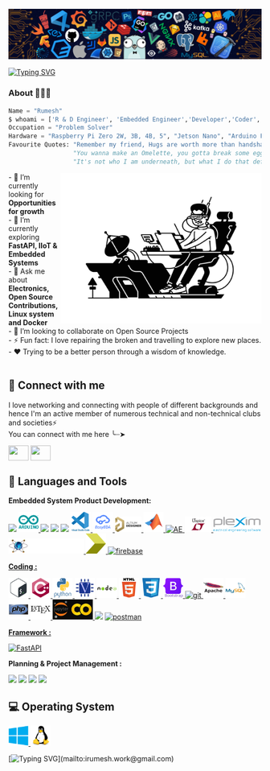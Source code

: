 ![](https://github.com/iRumesh/iRumesh/blob/main/assets/header_.png)

[![Typing SVG](https://readme-typing-svg.herokuapp.com?font=roboto&color=%23F7C51D&size=20&vCenter=true&height=18&lines=Holà+Amigo%2C+I'm+Rumesh;I'm+an+Engineer.;Thank+you+for+checking+on+my+github)](mailto:irumesh.work@gmail.com)


<!--- # Holà Amigo 👋🏻, I'm [Rumesh](https://irumesh.github.io/)! --->
### About 🙋🏻‍♂️
```python
Name = "Rumesh"
$ whoami = ['R & D Engineer', 'Embedded Engineer','Developer','Coder','Linux Lover','Noobie']
Occupation = "Problem Solver"
Hardware = "Raspberry Pi Zero 2W, 3B, 4B, 5", "Jetson Nano", "Arduino Family", "ESP Family"
Favourite Quotes: "Remember my friend, Hugs are worth more than handshakes.",
                  "You wanna make an Omelette, you gotta break some eggs."
                  "It's not who I am underneath, but what I do that defines me."
```
<!-- <p style = "line-height: 80%">
An enthusiastic individual who loves exploring new technology and who has the ability to come up with better solutions.  <br/>
  ✨ A Electrical & Electronics Engineer and Linux Enthusiast <br/>
  🌱 I work closely electrical and electronics systems <br/>
  ✔️ I believe in sharing, learning and growing together. Extremely motivated to develop my skills constantly and grow professionally. Also, I possess
    great communication and leadership skills.
<br>
</p>


<p align="left"> <img src="https://komarev.com/ghpvc/?username=irumesh&label=Profile%20views&color=32CD32&style=flat" alt="rumesh" /> </p> -->

<img align="right" alt="Coding" width="400" src="assets/cover.png">
- 🌱 I’m currently looking for <b>Opportunities for growth</b><br>
- 🔭 I’m currently exploring <b>FastAPI, IIoT & Embedded Systems</b><br>
- 💬 Ask me about <b>Electronics, Open Source Contributions, Linux system and Docker</b><br>
- 👯 I’m looking to collaborate on Open Source Projects <!-- - 📫 Reach me at : --><br>
- ⚡ Fun fact: I love repairing the broken and travelling to explore new places.<br>
- ❤️ Trying to be a better person through a wisdom of knowledge. <br>
<br/>

<!--
## 🚀 My Blogs
I love exploring technology and documenting stuff that I come across and find interesting. Hoping that you will love reading it :)<br><br>
[<img src="https://img.shields.io/badge/Hashnode-2962FF?style=for-the-badge&logo=hashnode&logoColor=white">]()
-->

## 🤝 Connect with me
<p>
I love networking and connecting with people of different backgrounds and hence I'm an active member of numerous technical and non-technical clubs and societies⚡
<br/>
You can connect with me here ╰┈➤
</p>

<!-- [<img src="https://img.shields.io/badge/linkedin-%230077B5.svg?&style=for-the-badge&logo=linkedin&logoColor=white">](www.linkedin.com/in/irumesh) -->
<a href="https://t.me/RumeshW" target="blank"><img align="center" src="https://upload.wikimedia.org/wikipedia/commons/8/82/Telegram_logo.svg" alt="" height="30" width="40" /></a>
<a href="https://www.linkedin.com/in/irumesh" target="blank"><img align="center" src="https://raw.githubusercontent.com/rahuldkjain/github-profile-readme-generator/master/src/images/icons/Social/linked-in-alt.svg" alt="" height="30" width="40" /></a>
<!---
[<img src="https://img.shields.io/badge/Gmail-D14836?style=for-the-badge&logo=gmail&logoColor=white">](mailto:)
[<img src="https://img.shields.io/badge/linkedin-%230077B5.svg?&style=for-the-badge&logo=linkedin&logoColor=white">](https://rumesh.is-a.dev/home/404%20Error%20page/index.html)
[<img src="https://img.shields.io/badge/Twitter-1DA1F2?style=for-the-badge&logo=twitter&logoColor=white">](https://rumesh.is-a.dev/home/404%20Error%20page/index.html)
--->
## 🚀 Languages and Tools

**Embedded System Product Development:**
<p align="left"> 
<code><img height="30" src="https://docs.espressif.com/projects/esp-idf/en/stable/esp32/_static/espressif-logo.svg"></code>
<a href="https://www.arduino.cc/" target="_blank"> <img src="assets/arduino-original-wordmark.svg" alt="arduino" width="40" height="40"/> </a> 
<code><img height="30" src="https://cdn.platformio.org/images/platformio-logo.17fdc3bc.png"></code>
<code><img height="30" src="https://www.raspberrypi.org/wp-content/uploads/2012/03/raspberry-pi-logo.png"></code>
<!-- <code><img height="30" src="https://upload.wikimedia.org/wikipedia/commons/5/51/Atmel_logo.svg"></code>
<code><img height="30" src="https://upload.wikimedia.org/wikipedia/commons/b/bb/Ros_logo.svg"></code>
<code><img height="30" src="https://blog.digilentinc.com/wp-content/uploads/2015/01/184_multisim_app_icon_ill.png"></code> -->
<code><img height="30" src="https://banner2.cleanpng.com/20180328/ezw/kisspng-solidworks-computer-aided-design-3d-computer-graph-work-5abb8876c7bd12.1780632115222396068181.jpg"></code>
<a href="[https://www.gnu.org/software/bash/](https://code.visualstudio.com/)" target="_blank"> <img src="assets/vscode-original-wordmark.svg" alt="vscode" width="40" height="40"/> </a> 
<a href="https://easyeda.com/" target="_blank"> <img src="assets/easyeda.png" alt="easyeda" width="40" height="40"/> </a> 
<code><a href="https://www.altium.com/altium-designer/" target="_blank"><img height="30" src="assets/Altium%20Designer%201.svg""></code>
<a href="https://www.mathworks.com/products/matlab.html" target="_blank"> <img src="assets/matlab-original.svg" alt="matlab" width="40" height="40"/> </a> 
<a href="https://www.autodesk.com/solutions/electrical-design" target="_blank"> <img src="assets/acade.ico" alt="AE" width="40" height="40"/> </a> 
<code><a href="https://www.analog.com/en/design-center/design-tools-and-calculators/ltspice-simulator.html" target="_blank"><img height="30" src="assets/ltspice.png"></code>
<code><a href="https://www.plexim.com/products/plecs" target="_blank"><img height="30" src="assets/plexim.png"></code>
<code><a href="https://www.labcenter.com/" target="_blank"><img height="30" src="assets/proteus-logo-with-text.png"></code>
<a href="https://www.xilinx.com/content/dam/xilinx/support/documents/sw_manuals/xilinx14_7/irn.pdf" target="_blank"> <img src="assets/Xilinx ISE.png" alt="Xilinx ISE" width="40" height="40"/> </a> 
<a href="https://firebase.google.com/" target="_blank" rel="noreferrer"> <img src="https://www.vectorlogo.zone/logos/firebase/firebase-icon.svg" alt="firebase" width="40" height="40"/>
</p>



**Coding :**
<p align="left"> 
<a href="https://www.gnu.org/software/bash/" target="_blank"> <img src="assets/bash-original.svg" alt="bash" width="40" height="40"/> </a>
<a href="https://www.w3schools.com/cpp/" target="_blank"> <img src="assets/cplusplus-original.svg" alt="cplusplus" width="40" height="40"/> </a>
<a href="https://www.python.org" target="_blank"> <img src="assets/python-original-wordmark.svg" alt="python" width="40" height="40"/> </a> 
<a href="https://www.verilog.com/" target="_blank"> <img src="assets/verilog.svg" alt="verilog" width="40" height="40"/> </a> 
<a href="https://nodejs.org" target="_blank"> <img src="assets/nodejs-original-wordmark.svg" alt="nodejs" width="40" height="40"/> </a> 
<a href="https://www.w3.org/html/" target="_blank"> <img src="assets/html5-original-wordmark.svg" alt="html5" width="40" height="40"/> </a> 
<a href="https://www.w3schools.com/css/" target="_blank"> <img src="assets/css3-original.svg" alt="css3" width="40" height="40"/> </a>   
<a href="https://getbootstrap.com" target="_blank"> <img src="assets/bootstrap-original-wordmark.svg" alt="bootstrap" width="40" height="40"/> </a>  
<a href="https://git-scm.com/" target="_blank"> <img src="https://www.vectorlogo.zone/logos/git-scm/git-scm-icon.svg" alt="git" width="40" height="40"/> </a> <a 
<a href="https://www.apache.org/" target="_blank"> <img src="assets/apache-original-wordmark.svg" alt="apache" width="40" height="40"/> </a> 
<a href="https://www.mysql.com/" target="_blank"> <img src="assets/mysql-original-wordmark.svg" alt="mysql" width="40" height="40"/> </a> 
<a href="https://www.php.net" target="_blank"> <img src="assets/php-original.svg" alt="php" width="40" height="40"/> </a> 
<a href="https://www.latex-project.org/" target="_blank"> <img src="assets/latex-original.svg" alt="latex" width="40" height="40"/> </a> 
<a href="https://colab.research.google.com/" target="_blank"> <img src="assets/Jupyter.webp" alt="GC_JNP" width="80" height="40"/> </a> 
<code><img height="30" src="https://upload.wikimedia.org/wikipedia/commons/7/70/Docker_logo.png"></code>
<a href="https://postman.com" target="_blank" rel="noreferrer"> <img src="https://www.vectorlogo.zone/logos/getpostman/getpostman-icon.svg" alt="postman" width="40" height="40"/>

**Framework :**
<p align="left"> 
<a href="https://fastapi.tiangolo.com"><img src="https://fastapi.tiangolo.com/img/logo-margin/logo-teal.png" alt="FastAPI" height="40"/></a>



**Planning & Project Management :**
<p align="left"> 
<code><img height="30" src="https://upload.wikimedia.org/wikipedia/commons/e/e0/Git-logo.svg"></code>
<code><img height="30" src="https://obsidian.md/images/obsidian-logo-text-white-purple.svg"></code>
<code><img height="30" src="https://docs.excalidraw.com/img/logo.svg"></code>
<code><img height="30" src="https://upload.wikimedia.org/wikipedia/commons/e/e9/Notion-logo.svg"></code>


## 💻 Operating System
<p align="left">
<a href="" target="_blank"> <img src="assets/windows8-original.svg" alt="" width="40" height="40"/> </a> 
<a href="" target="_blank"> <img src="assets/linux-original.svg" alt="" width="40" height="40"/> </a> 
<!--- <a href="" target="_blank"> <img src="assets/tails-logo-square-notagline.svg" alt="" width="40" height="40"/> </a> -->
</p>

<!---
iRumesh/iRumesh is a ✨ special ✨ repository because its `README.md` (this file) appears on your GitHub profile.
You can click the Preview link to take a look at your changes.
--->

[![Typing SVG](https://readme-typing-svg.herokuapp.com?font=roboto&color=F70000&size=25&vCenter=true&height=20&lines=Adiós!)](mailto:irumesh.work@gmail.com)
